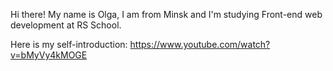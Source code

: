 Hi there! My name is Olga, I am from Minsk and I'm studying Front-end web development at RS School.

Here is my self-introduction:
https://www.youtube.com/watch?v=bMyVy4kMOGE
